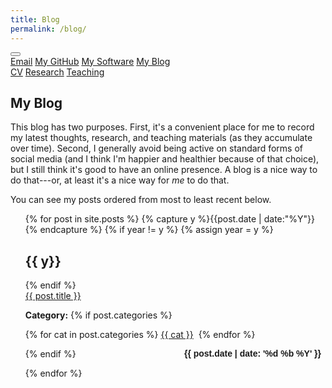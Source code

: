 ```yaml
---
title: Blog
permalink: /blog/
---
```


<!-- Load an icon library -->
<link rel="stylesheet" href="https://cdnjs.cloudflare.com/ajax/libs/font-awesome/4.7.0/css/font-awesome.min.css">

<div class="topnav">
  <div class="dropdown">
        <button class="dropbtn">
        <i class="fa fa-navicon"></i></button>
        <div class="dropdown-content">
            <a href="{{ site.data.social-media.email.href }}{{ site.data.social-media.email.id }}"><i class="fa fa-fw fa-envelope"></i> Email</a>
            <a href="{{ site.github.owner_url }}"><i class="fa fa-fw fa-code-fork"></i> My GitHub</a>
            <a href = "https://milesdwilliams15.github.io/software/"><i class="fa fa-fw fa-gears"></i>My Software</a>
            <a href="https://milesdwilliams15.github.io/blog/"><i class="fa fa-fw fa-pencil"></i> My Blog</a>
        </div>
    </div>
    <a href="https://github.com/milesdwilliams15/job-market-materials/raw/main/cv.pdf"><i class="fa fa-fw fa-file"></i> CV</a>
  <a href="https://milesdwilliams15.github.io/research/"><i class="fa fa-fw fa-area-chart"></i> Research</a>
  <a href="https://milesdwilliams15.github.io/teaching/"><i class="fa fa-fw fa-mortar-board"></i> Teaching</a>
</div>

<p> </p>

## My Blog

This blog has two purposes. First, it's a convenient place for me to record my latest thoughts, research, and teaching materials (as they accumulate over time). Second, I generally avoid being active on standard forms of social media (and I think I'm happier and healthier because of that choice), but I still think it's good to have an online presence. A blog is a nice way to do that---or, at least it's a nice way for *me* to do that.

You can see my posts ordered from most to least recent below. 

<ul id="archive" style="list-style-type:none">
{% for post in site.posts %}
  {% capture y %}{{post.date | date:"%Y"}}{% endcapture %}
  {% if year != y %}
    {% assign year = y %}
    <h2 class="blogyear">{{ y}}</h2>
  {% endif %}
<li class="archiveposturl"><span><a href="{{ post.url }}" title="{{ post.title }}">{{ post.title }}</a></span><br/>
<span class = "postlower">

<!--<strong>Author:</strong> {{post.author}} -->
<strong>Category:</strong>  {% if post.categories %}
 
  {% for cat in post.categories %}
  <a href="/categories/#{{ cat }}" title="{{ cat }}">{{ cat }}</a>&nbsp;
  {% endfor %}

{% endif %} <!-- {{ post.categories | first }} -->
<strong style="font-size:100%; font-family: 'Titillium Web', sans-serif; float:right; padding-right: .5em">{{ post.date | date: '%d %b %Y' }}</strong> <p> </p>
</span> 

</li>
{% endfor %}
</ul>
